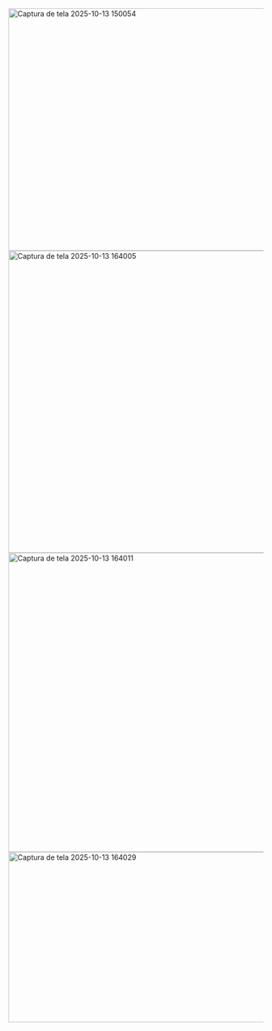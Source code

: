 <img width="803" height="478" alt="Captura de tela 2025-10-13 150054" src="https://github.com/user-attachments/assets/f3161e7a-47a1-4864-9541-c24ac46890b1" />
<img width="1193" height="596" alt="Captura de tela 2025-10-13 164005" src="https://github.com/user-attachments/assets/b0d57475-0800-475f-a715-f9b9af9c739d" />
<img width="1200" height="590" alt="Captura de tela 2025-10-13 164011" src="https://github.com/user-attachments/assets/0498ce0f-4633-478b-83a5-36ca9244a83d" />
<img width="902" height="336" alt="Captura de tela 2025-10-13 164029" src="https://github.com/user-attachments/assets/71f7edd4-a6ad-44fc-bca4-8dd497b125aa" />
